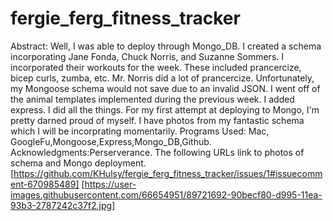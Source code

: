 # fergie_ferg_fitness_tracker

Abstract: Well, I was able to deploy through Mongo_DB. I created a schema incorporating Jane Fonda, Chuck Norris, and Suzanne Sommers. I incorporated their workouts for the week. These included prancercize, bicep curls, zumba, etc. Mr. Norris did a lot of prancercize. Unfortunately, my Mongoose schema would not save due to an invalid JSON. I went off of the animal templates implemented during the previous week. I added express. I did all the things. For my first attempt at deploying to Mongo, I'm pretty darned proud of myself. I have photos from my fantastic schema which I will be incorprating momentarily.
Programs Used: Mac, GoogleFu,Mongoose,Express,Mongo_DB,Github.
Acknowledgments:Perserverance. 
The following URLs link to photos of schema and Mongo deployment. 
[https://github.com/KHulsy/fergie_ferg_fitness_tracker/issues/1#issuecomment-670985489]
[https://user-images.githubusercontent.com/66654951/89721692-90becf80-d995-11ea-93b3-2787242c37f2.jpg]
 

